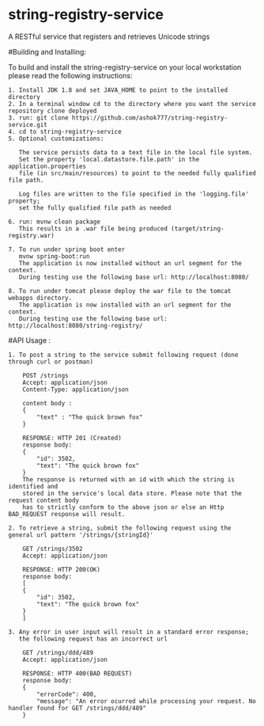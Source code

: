 # string-registry-service
A RESTful service that registers and retrieves Unicode strings

#Building and Installing:

To build and install the string-registry-service on your local workstation please read the following instructions:

	1. Install JDK 1.8 and set JAVA_HOME to point to the installed directory
	2. In a terminal window cd to the directory where you want the service repository clone deployed
	3. run: git clone https://github.com/ashok777/string-registry-service.git
	4. cd to string-registry-service
	5. Optional customizations:
	
	   The service persists data to a text file in the local file system. 
	   Set the property 'local.datastore.file.path' in the application.properties 
	   file (in src/main/resources) to point to the needed fully qualified file path. 
	   
	   Log files are written to the file specified in the 'logging.file' property; 
	   set the fully qualified file path as needed

	6. run: mvnw clean package
	   This results in a .war file being produced (target/string-registry.war)
	
	7. To run under spring boot enter
	   mvnw spring-boot:run	
	   The application is now installed without an url segment for the context.
	   During testing use the following base url: http://localhost:8080/

	8. To run under tomcat please deploy the war file to the tomcat webapps directory.
	   The application is now installed with an url segment for the context. 
	   During testing use the following base url: http://localhost:8080/string-registry/

#API Usage :

	1. To post a string to the service submit following request (done through curl or postman)  
	
		POST /strings
		Accept: application/json
		Content-Type: application/json

		content body :
		{
			"text" : "The quick brown fox"
		}

		RESPONSE: HTTP 201 (Created)	
		response body:
		{
			"id": 3502,
			"text": "The quick brown fox"
		}
		The response is returned with an id with which the string is identified and 
		stored in the service's local data store. Please note that the request content body 
		has to strictly conform to the above json or else an Http BAD_REQUEST response will result.
		
	2. To retrieve a string, submit the following request using the general url pattern '/strings/{stringId}'	
	
		GET /strings/3502
		Accept: application/json

		RESPONSE: HTTP 200(OK)	
		response body:
		[
		{
			"id": 3502,
			"text": "The quick brown fox"
		}
		]
		
	3. Any error in user input will result in a standard error response; 
	   the following request has an incorrect url 	
	
		GET /strings/ddd/489
		Accept: application/json

		RESPONSE: HTTP 400(BAD REQUEST)	
		response body:
		{
			"errorCode": 400,
			"message": "An error ocurred while processing your request. No handler found for GET /strings/ddd/489"
		}	
